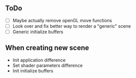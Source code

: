 ## ToDo
- [ ] Maybe actually remove openGL move functions
- [ ] Look over and fix better way to render a "generic" scene
- [ ] Generic initialize buffers

## When creating new scene
* Init application difference
* Set shader parameters difference
* Init initialize buffers
